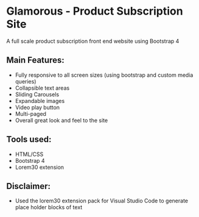 # Glamorous - Product Subscription Site
 A full scale product subscription front end website using Bootstrap 4




## Main Features:
  - Fully responsive to all screen sizes (using bootstrap and custom media queries)
  - Collapsible text areas
  - Sliding Carousels
  - Expandable images
  - Video play button
  - Multi-paged
  - Overall great look and feel to the site
  
 
## Tools used:
 - HTML/CSS
 - Bootstrap 4
 - Lorem30 extension

## Disclaimer:
  - Used the lorem30 extension pack for Visual Studio Code to generate place holder blocks of text
  
